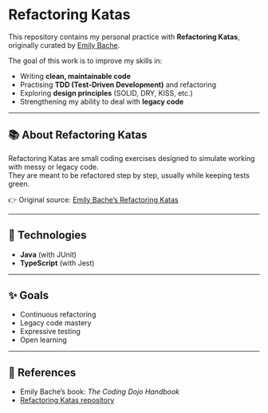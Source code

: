 # Refactoring Katas

This repository contains my personal practice with **Refactoring Katas**, originally curated by [Emily Bache](https://github.com/emilybache).  

The goal of this work is to improve my skills in:  
- Writing **clean, maintainable code**  
- Practising **TDD (Test-Driven Development)** and refactoring  
- Exploring **design principles** (SOLID, DRY, KISS, etc.)  
- Strengthening my ability to deal with **legacy code**  

---

## 📚 About Refactoring Katas
Refactoring Katas are small coding exercises designed to simulate working with messy or legacy code.  
They are meant to be refactored step by step, usually while keeping tests green.  

👉 Original source: [Emily Bache’s Refactoring Katas](https://github.com/emilybache)

---

## 🚀 Technologies
- **Java** (with JUnit)  
- **TypeScript** (with Jest)  

---

## ✨ Goals
- Continuous refactoring
- Legacy code mastery 
- Expressive testing
- Open learning

---

## 📖 References
- Emily Bache’s book: *The Coding Dojo Handbook*  
- [Refactoring Katas repository](https://github.com/emilybache)  
